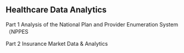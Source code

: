 ## Healthcare Data Analytics

Part 1 Analysis of the National Plan and Provider Enumeration System（NPPES

Part 2 Insurance Market Data & Analytics
